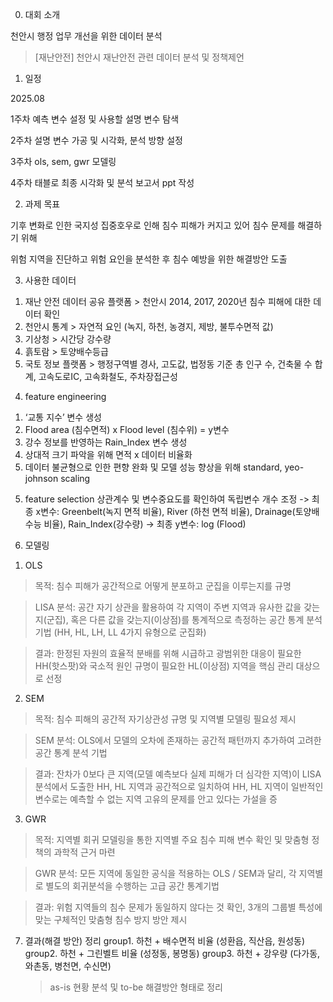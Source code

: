 0. 대회 소개

천안시 행정 업무 개선을 위한 데이터 분석

> [재난안전] 천안시 재난안전 관련 데이터 분석 및 정책제언


1. 일정

2025.08

1주차 예측 변수 설정 및 사용할 설명 변수 탐색

2주차 설명 변수 가공 및 시각화, 분석 방향 설정

3주차 ols, sem, gwr 모델링

4주차 태블로 최종 시각화 및 분석 보고서 ppt 작성


2. 과제 목표

기후 변화로 인한 국지성 집중호우로 인해 침수 피해가 커지고 있어 침수 문제를 해결하기 위해 

위험 지역을 진단하고 위험 요인을 분석한 후 침수 예방을 위한 해결방안 도출

3. 사용한 데이터
  1) 재난 안전 데이터 공유 플랫폼 > 천안시 2014, 2017, 2020년 침수 피해에 대한 데이터 확인
  2) 천안시 통계 > 자연적 요인 (녹지, 하천, 농경지, 제방, 불투수면적 값)
  3) 기상청 > 시간당 강수량
  4) 흙토람 > 토양배수등급
  5) 국토 정보 플랫폼 > 행정구역별 경사, 고도값, 법정동 기준 총 인구 수, 건축물 수 합계, 고속도로IC, 고속화철도, 주차장접근성
     
4. feature engineering
  1) ‘교통 지수’ 변수 생성
  2) Flood area (침수면적) x Flood level (침수위) = y변수
  3) 강수 정보를 반영하는 Rain_Index 변수 생성
  4) 상대적 크기 파악을 위해 면적 x 데이터 비율화
  5) 데이터 불균형으로 인한 편향 완화 및 모델 성능 향상을 위해 standard, yeo-johnson scaling
     
5. feature selection
상관계수 및 변수중요도를 확인하여 독립변수 개수 조정
-> 최종 x변수: Greenbelt(녹지 면적 비율), River (하천 면적 비율), Drainage(토양배수능 비율), Rain_Index(강수량)
-> 최종 y변수: log (Flood)

6. 모델링
1) OLS
> 목적: 침수 피해가 공간적으로 어떻게 분포하고 군집을 이루는지를 규명

> LISA 분석: 공간 자기 상관을 활용하여 각 지역이 주변 지역과 유사한 값을 갖는지(군집), 혹은 다른 값을 갖는지(이상점)를 통계적으로 측정하는 공간 통계 분석 기법
             (HH, HL, LH, LL 4가지 유형으로 군집화)

> 결과: 한정된 자원의 효율적 분배를 위해 시급하고 광범위한 대응이 필요한 HH(핫스팟)와 국소적 원인 규명이 필요한 HL(이상점) 지역을 핵심 관리 대상으로 선정

2) SEM
> 목적: 침수 피해의 공간적 자기상관성 규명 및 지역별 모델링 필요성 제시

> SEM 분석: OLS에서 모델의 오차에 존재하는 공간적 패턴까지 추가하여 고려한 공간 통계 분석 기법

> 결과: 잔차가 0보다 큰 지역(모델 예측보다 실제 피해가 더 심각한 지역)이 LISA 분석에서 도출한 HH, HL 지역과 공간적으로 일치하여 HH, HL 지역이 일반적인 변수로는 예측할 수 없는 지역 고유의 문제를 안고 있다는 가설을 증

3) GWR
> 목적: 지역별 회귀 모델링을 통한 지역별 주요 침수 피해 변수 확인 및 맞춤형 정책의 과학적 근거 마련

> GWR 분석: 모든 지역에 동일한 공식을 적용하는 OLS / SEM과 달리, 각 지역별로 별도의 회귀분석을 수행하는 고급 공간 통계기법

> 결과: 위험 지역들의 침수 문제가 동일하지 않다는 것 확인, 3개의 그룹별 특성에 맞는 구체적인 맞춤형 침수 방지 방안 제시


7. 결과(해결 방안) 정리
   group1. 하천 + 배수면적 비율 (성환읍, 직산읍, 원성동)
   group2. 하천 + 그린벨트 비율 (성정동, 봉명동)
   group3. 하천 + 강우량 (다가동, 와촌동, 병천면, 수신면)

   
   > as-is 현황 분석 및 to-be 해결방안 형태로 정리
